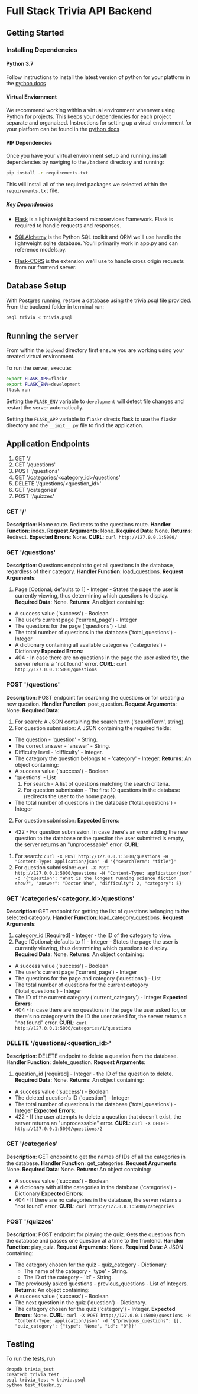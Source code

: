 # Full Stack Trivia API Backend

## Getting Started

### Installing Dependencies

#### Python 3.7

Follow instructions to install the latest version of python for your platform in the [python docs](https://docs.python.org/3/using/unix.html#getting-and-installing-the-latest-version-of-python)

#### Virtual Enviornment

We recommend working within a virtual environment whenever using Python for projects. This keeps your dependencies for each project separate and organaized. Instructions for setting up a virual enviornment for your platform can be found in the [python docs](https://packaging.python.org/guides/installing-using-pip-and-virtual-environments/)

#### PIP Dependencies

Once you have your virtual environment setup and running, install dependencies by naviging to the `/backend` directory and running:

```bash
pip install -r requirements.txt
```

This will install all of the required packages we selected within the `requirements.txt` file.

##### Key Dependencies

- [Flask](http://flask.pocoo.org/)  is a lightweight backend microservices framework. Flask is required to handle requests and responses.

- [SQLAlchemy](https://www.sqlalchemy.org/) is the Python SQL toolkit and ORM we'll use handle the lightweight sqlite database. You'll primarily work in app.py and can reference models.py.

- [Flask-CORS](https://flask-cors.readthedocs.io/en/latest/#) is the extension we'll use to handle cross origin requests from our frontend server.

## Database Setup
With Postgres running, restore a database using the trivia.psql file provided. From the backend folder in terminal run:
```bash
psql trivia < trivia.psql
```

## Running the server

From within the `backend` directory first ensure you are working using your created virtual environment.

To run the server, execute:

```bash
export FLASK_APP=flaskr
export FLASK_ENV=development
flask run
```

Setting the `FLASK_ENV` variable to `development` will detect file changes and restart the server automatically.

Setting the `FLASK_APP` variable to `flaskr` directs flask to use the `flaskr` directory and the `__init__.py` file to find the application.


## Application Endpoints

1. GET '/'
2. GET '/questions'
3. POST '/questions'
4. GET '/categories/<category_id>/questions'
5. DELETE '/questions/<question_id>'
6. GET '/categories'
7. POST '/quizzes'

### GET '/'
**Description**: Home route. Redirects to the questions route.
**Handler Function**: index.
**Request Arguments**: None.
**Required Data**: None.
**Returns**: Redirect.
**Expected Errors**: None.
**CURL**: `curl http://127.0.0.1:5000/`

### GET '/questions'
**Description**: Questions endpoint to get all questions in the database, regardless of their category.
**Handler Function**: load_questions.
**Request Arguments**:
1. Page [Optional; defaults to 1] - Integer - States the page the user is currently viewing, thus determining which questions to display.
**Required Data**: None.
**Returns**: An object containing:
  - A success value ('success') - Boolean
  - The user's current page ('current_page') - Integer
  - The questions for the page ('questions') - List
  - The total number of questions in the database ('total_questions') - Integer
  - A dictionary containing all available categories ('categories') - Dictionary
**Expected Errors**:
  - 404 - In case there are no questions in the page the user asked for, the server returns a "not found" error.
**CURL**: `curl http://127.0.0.1:5000/questions`

### POST '/questions'
**Description**: POST endpoint for searching the questions or for creating a new question.
**Handler Function**: post_question.
**Request Arguments**: None.
**Required Data**:
1. For search: A JSON containing the search term ('searchTerm', string).
2. For question submission: A JSON containing the required fields:
  - The question - 'question' - String.
  - The correct answer - 'answer' - String.
  - Difficulty level - 'difficulty' - Integer.
  - The category the question belongs to - 'category' - Integer.
**Returns**: An object containing:
  - A success value ('success') - Boolean
  - 'questions' - List
    1. For search - A list of questions matching the search criteria.
    2. For question submission - The first 10 questions in the database (redirects the user to the home page).
  - The total number of questions in the database ('total_questions') - Integer
2. For question submission:
**Expected Errors**:
  - 422 - For question submission. In case there's an error adding the new question to the database or the question the user submitted is empty, the server returns an "unprocessable" error.
**CURL**:
1. For search: `curl -X POST http://127.0.0.1:5000/questions -H "Content-Type: application/json" -d '{"searchTerm": "title"}'`
2. For question submission: `curl -X POST http://127.0.0.1:5000/questions -H "Content-Type: application/json" -d '{"question": "What is the longest running science fiction show?", "answer": "Doctor Who", "difficulty": 2, "category": 5}'`

### GET '/categories/<category_id>/questions'
**Description**: GET endpoint for getting the list of questions belonging to the selected category.
**Handler Function**: load_category_questions.
**Request Arguments**:
1. category_id [Required] - Integer - the ID of the category to view.
2. Page [Optional; defaults to 1] - Integer - States the page the user is currently viewing, thus determining which questions to display.
**Required Data**: None.
**Returns**: An object containing:
  - A success value ('success') - Boolean
  - The user's current page ('current_page') - Integer
  - The questions for the page and category ('questions') - List
  - The total number of questions for the current category ('total_questions') - Integer
  - The ID of the current category ('current_category') - Integer
**Expected Errors**:
  - 404 - In case there are no questions in the page the user asked for, or there's no category with the ID the user asked for, the server returns a "not found" error.
**CURL**: `curl http://127.0.0.1:5000/categories/1/questions`

### DELETE '/questions/<question_id>'
**Description**: DELETE endpoint to delete a question from the database.
**Handler Function**: delete_question.
**Request Arguments**:
1. question_id [required] - Integer - the ID of the question to delete.
**Required Data**: None.
**Returns**: An object containing:
  - A success value ('success') - Boolean
  - The deleted question's ID ('question') - Integer
  - The total number of questions in the database ('total_questions') - Integer
**Expected Errors**:
  - 422 - If the user attempts to delete a question that doesn't exist, the server returns an "unprocessable" error.
**CURL**: `curl -X DELETE http://127.0.0.1:5000/questions/2`

### GET '/categories'
**Description**: GET endpoint to get the names of IDs of all the categories in the database.
**Handler Function**: get_categories.
**Request Arguments**: None.
**Required Data**: None.
**Returns**: An object containing:
  - A success value ('success') - Boolean
  - A dictionary with all the categories in the database ('categories') - Dictionary
**Expected Errors**:
  - 404 - If there are no categories in the database, the server returns a "not found" error.
**CURL**: `curl http://127.0.0.1:5000/categories`

### POST '/quizzes'
**Description**: POST endpoint for playing the quiz. Gets the questions from the database and passes one question at a time to the frontend.
**Handler Function**: play_quiz.
**Request Arguments**: None.
**Required Data**: A JSON containing:
  - The category chosen for the quiz - quiz_category - Dictionary:
    - The name of the category - 'type' - String.
    - The ID of the category - 'id' - String.
  - The previously asked questions - previous_questions - List of Integers.
**Returns**: An object containing:
  - A success value ('success') - Boolean
  - The next question in the quiz ('question') - Dictionary.
  - The category chosen for the quiz ('category') - Integer.
**Expected Errors**: None.
**CURL**: `curl -X POST http://127.0.0.1:5000/questions -H "Content-Type: application/json" -d '{"previous_questions": [], "quiz_category": {"type": "None", "id": "0"}}'`


## Testing
To run the tests, run
```
dropdb trivia_test
createdb trivia_test
psql trivia_test < trivia.psql
python test_flaskr.py
```
